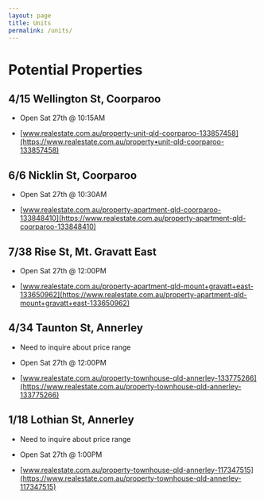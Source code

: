 ```yaml
---
layout: page
title: Units
permalink: /units/
---
```

# Potential Properties

## 4/15 Wellington St, Coorparoo

- Open Sat 27th @ 10:15AM

- [www.realestate.com.au/property-unit-qld-coorparoo-133857458](https://www.realestate.com.au/property•unit-qld-coorparoo-133857458)

## 6/6 Nicklin St, Coorparoo

- Open Sat 27th @ 10:30AM

- [www.realestate.com.au/property-apartment-qld-coorparoo-133848410](https://www.realestate.com.au/property-apartment-qld-coorparoo-133848410)

## 7/38 Rise St, Mt. Gravatt East

- Open Sat 27th @ 12:00PM

- [www.realestate.com.au/property-apartment-qld-mount+gravatt+east-133650962](https://www.realestate.com.au/property-apartment-qld-mount+gravatt+east-133650962)

## 4/34 Taunton St, Annerley

- Need to inquire about price range

- Open Sat 27th @ 12:00PM

- [www.realestate.com.au/property-townhouse-qld-annerley-133775266](https://www.realestate.com.au/property-townhouse-qld-annerley-133775266)

## 1/18 Lothian St, Annerley

- Need to inquire about price range

- Open Sat 27th @ 1:00PM

- [www.realestate.com.au/property-townhouse-qld-annerley-117347515](https://www.realestate.com.au/property-townhouse-qld-annerley-117347515)
